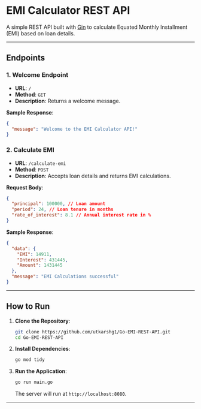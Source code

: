 # EMI Calculator REST API

A simple REST API built with [Gin](https://github.com/gin-gonic/gin) to calculate Equated Monthly Installment (EMI) based on loan details.

---

## Endpoints

### 1. **Welcome Endpoint**

- **URL**: `/`
- **Method**: `GET`
- **Description**: Returns a welcome message.

**Sample Response**:

```json
{
  "message": "Welcome to the EMI Calculator API!"
}
```

### 2. **Calculate EMI**

- **URL**: `/calculate-emi`
- **Method**: `POST`
- **Description**: Accepts loan details and returns EMI calculations.

**Request Body**:

```json
{
  "principal": 100000, // Loan amount
  "period": 24, // Loan tenure in months
  "rate_of_interest": 8.1 // Annual interest rate in %
}
```

**Sample Response**:

```json
{
  "data": {
    "EMI": 14911,
    "Interest": 431445,
    "Amount": 1431445
  },
  "message": "EMI Calculations successful"
}
```

---

## How to Run

1. **Clone the Repository**:

   ```bash
   git clone https://github.com/utkarshg1/Go-EMI-REST-API.git
   cd Go-EMI-REST-API
   ```

2. **Install Dependencies**:

   ```bash
   go mod tidy
   ```

3. **Run the Application**:
   ```bash
   go run main.go
   ```
   The server will run at `http://localhost:8080`.

---
